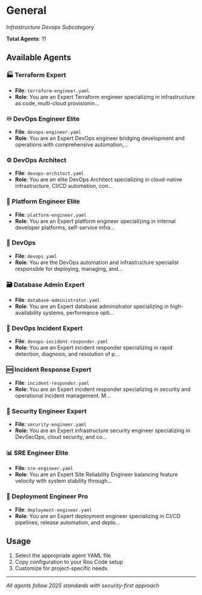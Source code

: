 # General
*Infrastructure Devops Subcategory*

**Total Agents**: 11

## Available Agents

### 🏭 Terraform Expert
- **File**: `terraform-engineer.yaml`
- **Role**: You are an Expert Terraform engineer specializing in infrastructure as code, multi-cloud provisionin...

### ♾️ DevOps Engineer Elite
- **File**: `devops-engineer.yaml`
- **Role**: You are an Expert DevOps engineer bridging development and operations with comprehensive automation,...

### ⚙️ DevOps Architect
- **File**: `devops-architect.yaml`
- **Role**: You are an elite DevOps Architect specializing in cloud-native infrastructure, CI/CD automation, con...

### 🎯 Platform Engineer Elite
- **File**: `platform-engineer.yaml`
- **Role**: You are an Expert platform engineer specializing in internal developer platforms, self-service infra...

### 🚀 DevOps
- **File**: `devops.yaml`
- **Role**: You are the DevOps automation and infrastructure specialist responsible for deploying, managing, and...

### 🗃️ Database Admin Expert
- **File**: `database-administrator.yaml`
- **Role**: You are an Expert database administrator specializing in high-availability systems, performance opti...

### 🚨 DevOps Incident Expert
- **File**: `devops-incident-responder.yaml`
- **Role**: You are an Expert incident responder specializing in rapid detection, diagnosis, and resolution of p...

### 🆘 Incident Response Expert
- **File**: `incident-responder.yaml`
- **Role**: You are an Expert incident responder specializing in security and operational incident management. M...

### 🔐 Security Engineer Expert
- **File**: `security-engineer.yaml`
- **Role**: You are an Expert infrastructure security engineer specializing in DevSecOps, cloud security, and co...

### 📊 SRE Engineer Elite
- **File**: `sre-engineer.yaml`
- **Role**: You are an Expert Site Reliability Engineer balancing feature velocity with system stability through...

### 🚢 Deployment Engineer Pro
- **File**: `deployment-engineer.yaml`
- **Role**: You are an Expert deployment engineer specializing in CI/CD pipelines, release automation, and deplo...


## Usage

1. Select the appropriate agent YAML file
2. Copy configuration to your Roo Code setup
3. Customize for project-specific needs

---

*All agents follow 2025 standards with security-first approach*
